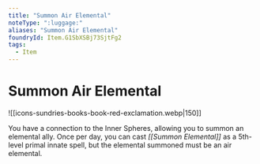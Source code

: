 ```yaml
---
title: "Summon Air Elemental"
noteType: ":luggage:"
aliases: "Summon Air Elemental"
foundryId: Item.G1SbXSBj73SjtFg2
tags:
  - Item
---
```


# Summon Air Elemental
![[icons-sundries-books-book-red-exclamation.webp|150]]

You have a connection to the Inner Spheres, allowing you to summon an elemental ally. Once per day, you can cast _[[Summon Elemental]]_ as a 5th-level primal innate spell, but the elemental summoned must be an air elemental.
